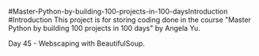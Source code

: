#Master-Python-by-building-100-projects-in-100-daysIntroduction
#Introduction
This project is for storing coding done in the course "Master Python by building 100 projects in 100 days" by Angela Yu.

Day 45 - Webscaping with BeautifulSoup.
